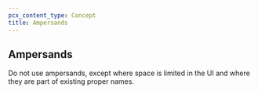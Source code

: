 ```yaml
---
pcx_content_type: Concept
title: Ampersands
---
```


## Ampersands

Do not use ampersands, except where space is limited in the UI and where they are part of existing proper names.
